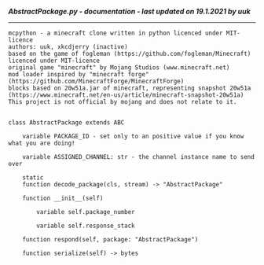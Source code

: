 ***AbstractPackage.py - documentation - last updated on 19.1.2021 by uuk***
___

    mcpython - a minecraft clone written in python licenced under MIT-licence
    authors: uuk, xkcdjerry (inactive)
    based on the game of fogleman (https://github.com/fogleman/Minecraft) licenced under MIT-licence
    original game "minecraft" by Mojang Studios (www.minecraft.net)
    mod loader inspired by "minecraft forge" (https://github.com/MinecraftForge/MinecraftForge)
    blocks based on 20w51a.jar of minecraft, representing snapshot 20w51a
    (https://www.minecraft.net/en-us/article/minecraft-snapshot-20w51a)
    This project is not official by mojang and does not relate to it.


    class AbstractPackage extends ABC

        variable PACKAGE_ID - set only to an positive value if you know what you are doing!

        variable ASSIGNED_CHANNEL: str - the channel instance name to send over

        static
        function decode_package(cls, stream) -> "AbstractPackage"

        function __init__(self)

            variable self.package_number

            variable self.response_stack

        function respond(self, package: "AbstractPackage")

        function serialize(self) -> bytes